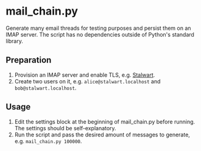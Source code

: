# mail_chain.py

Generate many email threads for testing purposes and persist them on an IMAP server.
The script has no dependencies outside of Python's standard library.

## Preparation

1. Provision an IMAP server and enable TLS, e.g. [Stalwart](https://stalw.art/docs/install/docker/).
2. Create two users on it, e.g. `alice@stalwart.localhost` and `bob@stalwart.localhost`.

## Usage

1. Edit the settings block at the beginning of mail_chain.py before running. The settings should be
   self-explanatory.
2. Run the script and pass the desired amount of messages to generate, e.g. `mail_chain.py 100000`.

